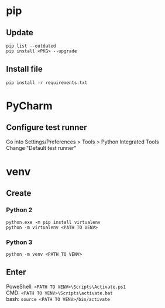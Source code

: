 # pip
## Update
`pip list --outdated`  
`pip install <PKG> --upgrade`

## Install file
`pip install -r requirements.txt`

# PyCharm
## Configure test runner
Go into Settings/Preferences > Tools > Python Integrated Tools  
Change "Default test runner"

# venv
## Create
### Python 2
    python.exe -m pip install virtualenv
    python -m virtualenv <PATH TO VENV>
### Python 3
`python -m venv <PATH TO VENV>`

## Enter
PoweShell: `<PATH TO VENV>\Scripts\Activate.ps1`  
CMD: `<PATH TO VENV>\Scripts\activate.bat`  
bash: `source <PATH TO VENV>/bin/activate`  
